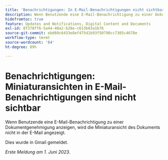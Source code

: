 ```yaml
---
title: 'Benachrichtigungen: In E-Mail-Benachrichtigungen nicht sichtbare Miniaturansichten'
description: Wenn Benutzende eine E-Mail-Benachrichtigung zu einer Dokumentgenehmigung anzeigen, wird die Miniaturansicht des Dokuments nicht in der E-Mail angezeigt.
hidefromtoc: true
feature: Updates and Notifications, Digital Content and Documents
exl-id: 8f378ff6-5a44-40a2-b28e-c613b63a1b76
source-git-commit: ebd60c6433e8ef475d1b93f50790cc7305c4678e
workflow-type: tm+mt
source-wordcount: '64'
ht-degree: 89%

---
```


# Benachrichtigungen: Miniaturansichten in E-Mail-Benachrichtigungen sind nicht sichtbar

<!--

>[!NOTE]
>
>This issue was fixed on July 29, 2024.

-->

Wenn Benutzende eine E-Mail-Benachrichtigung zu einer Dokumentgenehmigung anzeigen, wird die Miniaturansicht des Dokuments nicht in der E-Mail angezeigt.

Dies wurde in Gmail gemeldet.

_Erste Meldung am 1. Juni 2023._
